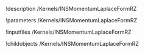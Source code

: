 !description /Kernels/INSMomentumLaplaceFormRZ

!parameters /Kernels/INSMomentumLaplaceFormRZ

!inputfiles /Kernels/INSMomentumLaplaceFormRZ

!childobjects /Kernels/INSMomentumLaplaceFormRZ
